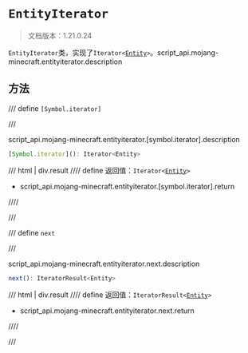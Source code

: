 # `EntityIterator`

> 文档版本：1.21.0.24

`EntityIterator`类，实现了<code>Iterator&lt;<a href="../entity/">Entity</a>&gt;</code>。script_api.mojang-minecraft.entityiterator.description

## 方法

/// define
`[Symbol.iterator]`


///

script_api.mojang-minecraft.entityiterator.[symbol.iterator].description

```js
[Symbol.iterator](): Iterator<Entity>
```

/// html | div.result
//// define
返回值：<code>Iterator&lt;<a href="../entity/">Entity</a>&gt;</code>

- script_api.mojang-minecraft.entityiterator.[symbol.iterator].return


////

///


/// define
`next`


///

script_api.mojang-minecraft.entityiterator.next.description

```js
next(): IteratorResult<Entity>
```

/// html | div.result
//// define
返回值：<code>IteratorResult&lt;<a href="../entity/">Entity</a>&gt;</code>

- script_api.mojang-minecraft.entityiterator.next.return


////

///

